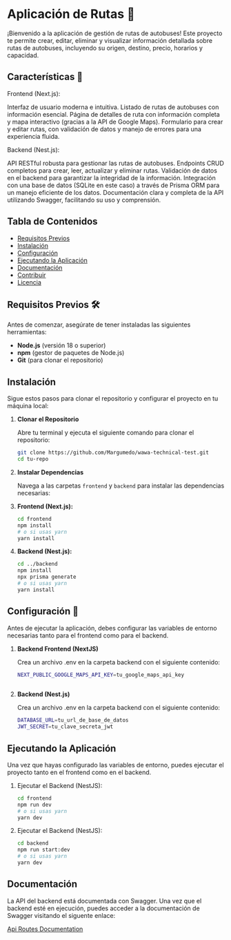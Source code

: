 # Aplicación de Rutas 🚌

¡Bienvenido a la aplicación de gestión de rutas de autobuses! Este proyecto te permite crear, editar, eliminar y visualizar información detallada sobre rutas de autobuses, incluyendo su origen, destino, precio, horarios y capacidad.

## Características 🚀
Frontend (Next.js):

Interfaz de usuario moderna e intuitiva.
Listado de rutas de autobuses con información esencial.
Página de detalles de ruta con información completa y mapa interactivo (gracias a la API de Google Maps).
Formulario para crear y editar rutas, con validación de datos y manejo de errores para una experiencia fluida.

Backend (Nest.js):

API RESTful robusta para gestionar las rutas de autobuses.
Endpoints CRUD completos para crear, leer, actualizar y eliminar rutas.
Validación de datos en el backend para garantizar la integridad de la información.
Integración con una base de datos (SQLite en este caso) a través de Prisma ORM para un manejo eficiente de los datos.
Documentación clara y completa de la API utilizando Swagger, facilitando su uso y comprensión.

## Tabla de Contenidos

- [Requisitos Previos](#requisitos-previos)
- [Instalación](#instalación)
- [Configuración](#configuración)
- [Ejecutando la Aplicación](#ejecutando-la-aplicación)
- [Documentación](#documentación)
- [Contribuir](#contribuir)
- [Licencia](#licencia)

## Requisitos Previos 🛠️

Antes de comenzar, asegúrate de tener instaladas las siguientes herramientas:

- **Node.js** (versión 18 o superior)
- **npm**  (gestor de paquetes de Node.js)
- **Git** (para clonar el repositorio)

## Instalación

Sigue estos pasos para clonar el repositorio y configurar el proyecto en tu máquina local:

1. **Clonar el Repositorio**

   Abre tu terminal y ejecuta el siguiente comando para clonar el repositorio:

   ```bash
   git clone https://github.com/Margumedo/wawa-technical-test.git
   cd tu-repo

2. **Instalar Dependencias**

    Navega a las carpetas `frontend` y `backend` para instalar las dependencias necesarias:

3. **Frontend (Next.js):**

    ```bash
    cd frontend
    npm install
    # o si usas yarn
    yarn install
    ```

4. **Backend (Nest.js):**

    ```bash
    cd ../backend
    npm install
    npx prisma generate
    # o si usas yarn
    yarn install
    ```

## Configuración 🔧

Antes de ejecutar la aplicación, debes configurar las variables de entorno necesarias tanto para el frontend como para el backend.

1. **Backend Frontend (NextJS)**

   Crea un archivo .env en la carpeta backend con el siguiente contenido:

   ```bash
   NEXT_PUBLIC_GOOGLE_MAPS_API_KEY=tu_google_maps_api_key
    

2. **Backend (Nest.js)**

    Crea un archivo .env en la carpeta backend con el siguiente contenido:

    ```bash
    DATABASE_URL=tu_url_de_base_de_datos
    JWT_SECRET=tu_clave_secreta_jwt
    ```

## Ejecutando la Aplicación

Una vez que hayas configurado las variables de entorno, puedes ejecutar el proyecto tanto en el frontend como en el backend.
1. Ejecutar el Backend (NestJS):

    ```bash
    cd frontend
    npm run dev
    # o si usas yarn
    yarn dev
    ```

2. Ejecutar el Backend (NestJS):

    ```bash
    cd backend
    npm run start:dev
    # o si usas yarn
    yarn dev
    ```

## Documentación

La API del backend está documentada con Swagger. Una vez que el backend esté en ejecución, puedes acceder a la documentación de Swagger visitando el siguente enlace:

[Api Routes Documentation](http://localhost:4000/api)
